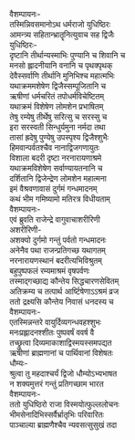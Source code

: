 वैशम्पायनः-  
तस्मिन्निवसमानोऽथ धर्मराजो युधिष्ठिरः  
आमन्त्र्य सहितान्भ्रातॄनित्युवाच सह द्विजैः  
युधिष्ठिरः-  
दृष्टानि तीर्थान्यस्माभिः पुण्यानि च शिवानि च  
मनसो ह्लादनीयानि वनानि च पृथक्पृथक्  
देवैस्सर्वाणि तीर्थानि मुनिभिश्च महात्मभिः  
यथाक्रममशेषेण द्विजैस्सम्पूजितानि च  
ऋषीणां धर्मचरितं तपोधर्मविचेष्टितम्  
यथाक्रमं विशेषेण लोमशेन प्रभाषितम्  
तेषु रम्येषु तीर्थेषु सरित्सु च सरस्सु च  
इरा सरस्वती सिन्धुर्यमुना नर्मदा तथा  
तासां ह्रदेषु पुण्येषु उपस्पृश्य द्विजैश्शुभैः  
हिमवान्पर्वतश्चैव नानाद्विजगणायुतः  
विशाला बदरी दृष्टा नरनारायणाश्रमे  
यथाक्रमविशेषेण सर्वाण्यायतनानि च  
दर्शितानि द्विजेन्द्रेण लोमशेन महात्मना  
इमं वैश्रवणावासं दुर्गमं गन्धमादनम्  
कथं भीम गमिष्यामो मतिरत्र विधीयताम्  
वैशम्पायनः-  
एवं ब्रुवति राजेन्द्रे वागुवाचाशरीरिणी  
अशरीरिणी-  
अशक्यो दुर्गमो गन्तुं पर्वतो गन्धमादनः  
अनेनैव पथा राजन्प्रतिगच्छ यथागतम्  
नरनारायणस्थानं बदरीत्यभिविश्रुतम्  
बहुपुष्पफलं रम्यमाश्रमं वृषपर्वणः  
तस्माद्गच्छाद्य कौन्तेय सिद्धचारणसेवितम्  
अतिक्रम्य च तत्पार्थ आर्ष्टिषेणाऽऽश्रमं व्रज  
ततो द्रक्ष्यसि कौन्तेय निवासं धनदस्य च  
वैशम्पायनः-  
एतस्मिन्नन्तरे वायुर्दिव्यगन्धवहश्शुभः  
मनःप्रह्लादनश्शीतः पुष्पवर्षं ववर्ष वै  
तच्छ्रुत्वा दिव्यमाकाशाद्विस्मयस्समपद्यत  
ऋषीणां ब्राह्मणानां च पार्थिवानां विशेषतः  
धौम्यः-  
श्रुत्वा तु महदाश्चर्यं द्विजो धौम्योऽभ्यभाषत  
न शक्यमुत्तरं गन्तुं प्रतिगच्छाम भारत  
वैशम्पायनः-  
ततो युधिष्ठिरो राजा विस्मयोत्फुल्ललोचनः  
भीमसेनादिभिस्सर्वैर्भ्रातृभिः परिवारितः  
पाञ्चाल्या ब्राह्मणैश्चैव न्यवसत्सुसुखं तदा  
